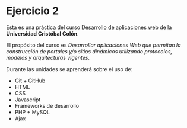 # Ejercicio 2
Esta es una práctica del curso [Desarrollo de aplicaciones web](https://av-exactas.ucc.mx/course/view.php?id=296) de la **Universidad Cristóbal Colón**.

El propósito del curso es *Desarrollar aplicaciones Web que permitan la construcción de portales y/o sitios dinámicos utilizando protocolos, modelos y arquitecturas vigentes*.

Durante las unidades se aprenderá sobre el uso de:
* Git + GitHub
* HTML
* CSS
* Javascript
* Frameworks de desarrollo
* PHP + MySQL
* Ajax
